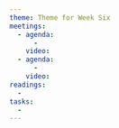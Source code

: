 ```yaml
---
theme: Theme for Week Six
meetings:
  - agenda:
      -
    video:
  - agenda:
      -
    video:
readings:
  - 
tasks:
  -
---
```

